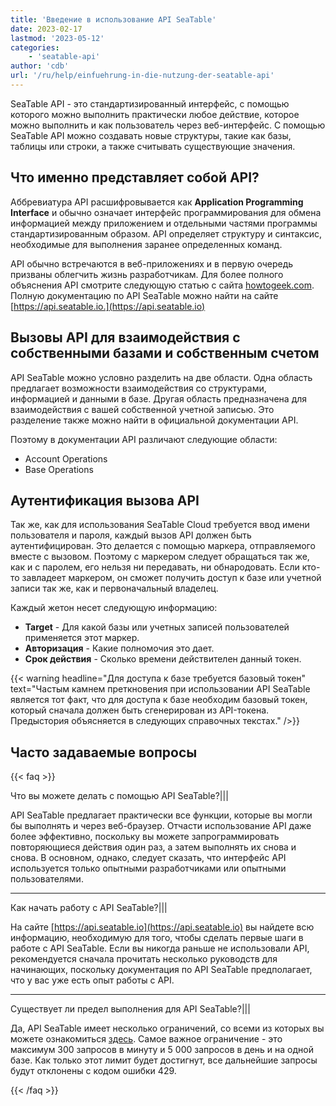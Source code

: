 ```yaml
---
title: 'Введение в использование API SeaTable'
date: 2023-02-17
lastmod: '2023-05-12'
categories:
    - 'seatable-api'
author: 'cdb'
url: '/ru/help/einfuehrung-in-die-nutzung-der-seatable-api'
---
```


SeaTable API - это стандартизированный интерфейс, с помощью которого можно выполнить практически любое действие, которое можно выполнить и как пользователь через веб-интерфейс. С помощью SeaTable API можно создавать новые структуры, такие как базы, таблицы или строки, а также считывать существующие значения.

## Что именно представляет собой API?

Аббревиатура API расшифровывается как **Application Programming Interface** и обычно означает интерфейс программирования для обмена информацией между приложением и отдельными частями программы стандартизированным образом. API определяет структуру и синтаксис, необходимые для выполнения заранее определенных команд.

API обычно встречаются в веб-приложениях и в первую очередь призваны облегчить жизнь разработчикам. Для более полного объяснения API смотрите следующую статью с сайта [howtogeek.com](https://www.howtogeek.com/343877/what-is-an-api/). Полную документацию по API SeaTable можно найти на сайте [https://api.seatable.io.](https://api.seatable.io)

## Вызовы API для взаимодействия с собственными базами и собственным счетом

API SeaTable можно условно разделить на две области. Одна область предлагает возможности взаимодействия со структурами, информацией и данными в базе. Другая область предназначена для взаимодействия с вашей собственной учетной записью. Это разделение также можно найти в официальной документации API.

Поэтому в документации API различают следующие области:

- Account Operations
- Base Operations

## Аутентификация вызова API

Так же, как для использования SeaTable Cloud требуется ввод имени пользователя и пароля, каждый вызов API должен быть аутентифицирован. Это делается с помощью маркера, отправляемого вместе с вызовом. Поэтому с маркером следует обращаться так же, как и с паролем, его нельзя ни передавать, ни обнародовать. Если кто-то завладеет маркером, он сможет получить доступ к базе или учетной записи так же, как и первоначальный владелец.

Каждый жетон несет следующую информацию:

- **Target** - Для какой базы или учетных записей пользователей применяется этот маркер.
- **Авторизация** - Какие полномочия это дает.
- **Срок действия** - Сколько времени действителен данный токен.

{{< warning headline="Для доступа к базе требуется базовый токен" text="Частым камнем преткновения при использовании API SeaTable является тот факт, что для доступа к базе необходим базовый токен, который сначала должен быть сгенерирован из API-токена. Предыстория объясняется в следующих справочных текстах." />}}

## Часто задаваемые вопросы

{{< faq >}}

Что вы можете делать с помощью API SeaTable?|||

API SeaTable предлагает практически все функции, которые вы могли бы выполнять и через веб-браузер. Отчасти использование API даже более эффективно, поскольку вы можете запрограммировать повторяющиеся действия один раз, а затем выполнять их снова и снова. В основном, однако, следует сказать, что интерфейс API используется только опытными разработчиками или опытными пользователями.

---

Как начать работу с API SeaTable?|||

На сайте [https://api.seatable.io](https://api.seatable.io) вы найдете всю информацию, необходимую для того, чтобы сделать первые шаги в работе с API SeaTable. Если вы никогда раньше не использовали API, рекомендуется сначала прочитать несколько руководств для начинающих, поскольку документация по API SeaTable предполагает, что у вас уже есть опыт работы с API.

---

Существует ли предел выполнения для API SeaTable?|||

Да, API SeaTable имеет несколько ограничений, со всеми из которых вы можете ознакомиться [здесь](https://api.seatable.io/reference/limits). Самое важное ограничение - это максимум 300 запросов в минуту и 5 000 запросов в день и на одной базе. Как только этот лимит будет достигнут, все дальнейшие запросы будут отклонены с кодом ошибки 429.

{{< /faq >}}
